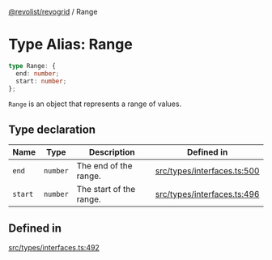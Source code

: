 [@revolist/revogrid](README.md) / Range

# Type Alias: Range

```ts
type Range: {
  end: number;
  start: number;
};
```

`Range` is an object that represents a range of values.

## Type declaration

| Name | Type | Description | Defined in |
| ------ | ------ | ------ | ------ |
| `end` | `number` | The end of the range. | [src/types/interfaces.ts:500](https://github.com/revolist/revogrid/blob/0c3bb4ec80c81d5563060679540746537ed4be52/src/types/interfaces.ts#L500) |
| `start` | `number` | The start of the range. | [src/types/interfaces.ts:496](https://github.com/revolist/revogrid/blob/0c3bb4ec80c81d5563060679540746537ed4be52/src/types/interfaces.ts#L496) |

## Defined in

[src/types/interfaces.ts:492](https://github.com/revolist/revogrid/blob/0c3bb4ec80c81d5563060679540746537ed4be52/src/types/interfaces.ts#L492)
